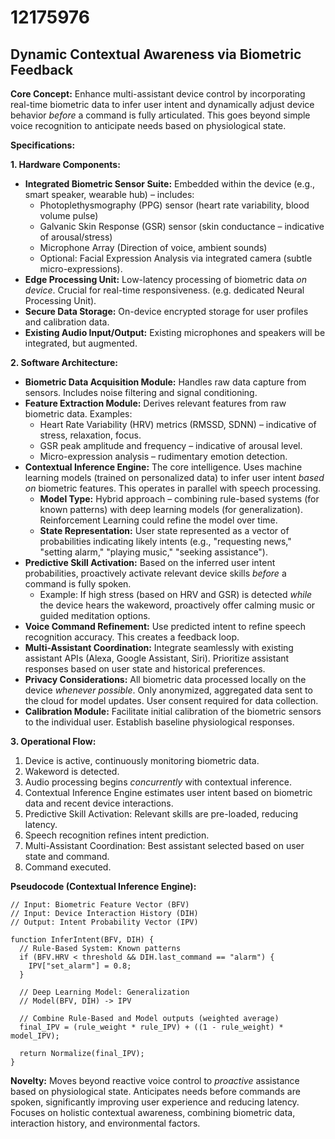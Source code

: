 # 12175976

## Dynamic Contextual Awareness via Biometric Feedback

**Core Concept:** Enhance multi-assistant device control by incorporating real-time biometric data to infer user intent and dynamically adjust device behavior *before* a command is fully articulated. This goes beyond simple voice recognition to anticipate needs based on physiological state.

**Specifications:**

**1. Hardware Components:**

*   **Integrated Biometric Sensor Suite:** Embedded within the device (e.g., smart speaker, wearable hub) – includes:
    *   Photoplethysmography (PPG) sensor (heart rate variability, blood volume pulse)
    *   Galvanic Skin Response (GSR) sensor (skin conductance – indicative of arousal/stress)
    *   Microphone Array (Direction of voice, ambient sounds)
    *   Optional: Facial Expression Analysis via integrated camera (subtle micro-expressions).
*   **Edge Processing Unit:**  Low-latency processing of biometric data *on device*. Crucial for real-time responsiveness.  (e.g. dedicated Neural Processing Unit).
*   **Secure Data Storage:**  On-device encrypted storage for user profiles and calibration data.
*   **Existing Audio Input/Output:** Existing microphones and speakers will be integrated, but augmented.

**2. Software Architecture:**

*   **Biometric Data Acquisition Module:**  Handles raw data capture from sensors.  Includes noise filtering and signal conditioning.
*   **Feature Extraction Module:**  Derives relevant features from raw biometric data.  Examples:
    *   Heart Rate Variability (HRV) metrics (RMSSD, SDNN) – indicative of stress, relaxation, focus.
    *   GSR peak amplitude and frequency – indicative of arousal level.
    *   Micro-expression analysis – rudimentary emotion detection.
*   **Contextual Inference Engine:** The core intelligence.  Uses machine learning models (trained on personalized data) to infer user intent *based on* biometric features. This operates in parallel with speech processing.
    *   **Model Type:** Hybrid approach – combining rule-based systems (for known patterns) with deep learning models (for generalization).  Reinforcement Learning could refine the model over time.
    *   **State Representation:**  User state represented as a vector of probabilities indicating likely intents (e.g., "requesting news," "setting alarm," "playing music," "seeking assistance").
*   **Predictive Skill Activation:**  Based on the inferred user intent probabilities, proactively activate relevant device skills *before* a command is fully spoken.
    *   Example: If high stress (based on HRV and GSR) is detected *while* the device hears the wakeword, proactively offer calming music or guided meditation options.
*   **Voice Command Refinement:** Use predicted intent to refine speech recognition accuracy.  This creates a feedback loop.
*   **Multi-Assistant Coordination:** Integrate seamlessly with existing assistant APIs (Alexa, Google Assistant, Siri). Prioritize assistant responses based on user state and historical preferences.
*   **Privacy Considerations:**  All biometric data processed locally on the device *whenever possible*.  Only anonymized, aggregated data sent to the cloud for model updates.  User consent required for data collection.
*   **Calibration Module:** Facilitate initial calibration of the biometric sensors to the individual user.  Establish baseline physiological responses.

**3. Operational Flow:**

1.  Device is active, continuously monitoring biometric data.
2.  Wakeword is detected.
3.  Audio processing begins *concurrently* with contextual inference.
4.  Contextual Inference Engine estimates user intent based on biometric data and recent device interactions.
5.  Predictive Skill Activation: Relevant skills are pre-loaded, reducing latency.
6.  Speech recognition refines intent prediction.
7.  Multi-Assistant Coordination:  Best assistant selected based on user state and command.
8.  Command executed.

**Pseudocode (Contextual Inference Engine):**

```
// Input: Biometric Feature Vector (BFV)
// Input: Device Interaction History (DIH)
// Output: Intent Probability Vector (IPV)

function InferIntent(BFV, DIH) {
  // Rule-Based System: Known patterns
  if (BFV.HRV < threshold && DIH.last_command == "alarm") {
    IPV["set_alarm"] = 0.8;
  }

  // Deep Learning Model: Generalization
  // Model(BFV, DIH) -> IPV

  // Combine Rule-Based and Model outputs (weighted average)
  final_IPV = (rule_weight * rule_IPV) + ((1 - rule_weight) * model_IPV);

  return Normalize(final_IPV);
}
```

**Novelty:**  Moves beyond reactive voice control to *proactive* assistance based on physiological state. Anticipates needs before commands are spoken, significantly improving user experience and reducing latency. Focuses on holistic contextual awareness, combining biometric data, interaction history, and environmental factors.